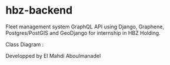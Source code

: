 # hbz-backend
Fleet management system GraphQL API using Django, Graphene, Postgres/PostGIS and GeoDjango for internship in HBZ Holding.

Class Diagram : 


Developped by El Mahdi Aboulmanadel

